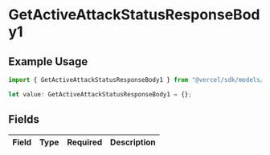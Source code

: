 # GetActiveAttackStatusResponseBody1

## Example Usage

```typescript
import { GetActiveAttackStatusResponseBody1 } from "@vercel/sdk/models/getactiveattackstatusop.js";

let value: GetActiveAttackStatusResponseBody1 = {};
```

## Fields

| Field       | Type        | Required    | Description |
| ----------- | ----------- | ----------- | ----------- |